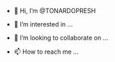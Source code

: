 - 👋 Hi, I’m @TONARDOPRESH
- 👀 I’m interested in ...

- 💞️ I’m looking to collaborate on ...
- 📫 How to reach me ...

<!---
TONARDOPRESH/TONARDOPRESH is a ✨ special ✨ repository because its `README.md` (this file) appears on your GitHub profile.
You can click the Preview link to take a look at your changes.
--->
